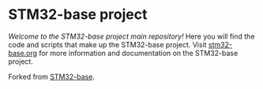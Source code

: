 # STM32-base project

_Welcome to the STM32-base project main repository!_ Here you will find the code and scripts that make up the STM32-base project. Visit [stm32-base.org](https://stm32-base.org/) for more information and documentation on the STM32-base project.

Forked from [STM32-base](https://github.com/STM32-base/STM32-base).
